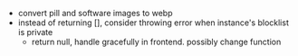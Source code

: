 - convert pill and software images to webp
- instead of returning [], consider throwing error when instance's blocklist is private
  - return null, handle gracefully in frontend. possibly change function